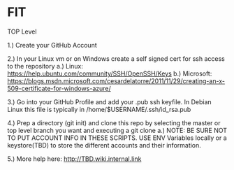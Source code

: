 # FIT
TOP Level

1.) Create your GitHub Account

2.) In your Linux vm or on Windows create a self signed cert for ssh access to the repository
	a.) Linux: https://help.ubuntu.com/community/SSH/OpenSSH/Keys
	b.) Microsoft: https://blogs.msdn.microsoft.com/cesardelatorre/2011/11/29/creating-an-x-509-certificate-for-windows-azure/

3.) Go into your GitHub Profile and add your .pub ssh keyfile. In Debian Linux this file is typically in /home/$USERNAME/.ssh/id_rsa.pub

4.) Prep a directory (git init) and clone this repo by selecting the master or top level branch you want and executing a git clone
	a.) NOTE: BE SURE NOT TO PUT ACCOUNT INFO IN THESE SCRIPTS. USE ENV Variables locally or a keystore(TBD) to store the different accounts and their information.

5.) More help here: http://TBD.wiki.internal.link



